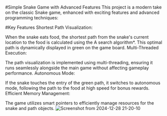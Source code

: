 #Simple Snake Game with Advanced Features
This project is a modern take on the classic Snake game, enhanced with exciting features and advanced programming techniques:

#Key Features
Shortest Path Visualization:

When the snake eats food, the shortest path from the snake's current location to the food is calculated using the A search algorithm*.
This optimal path is dynamically displayed in green on the game board.
Multi-Threaded Execution:

The path visualization is implemented using multi-threading, ensuring it runs seamlessly alongside the main game without affecting gameplay performance.
Autonomous Mode:

If the snake touches the entry of the green path, it switches to autonomous mode, following the path to the food at high speed for bonus rewards.
Efficient Memory Management:

The game utilizes smart pointers to efficiently manage resources for the snake and path objects.
![Screenshot from 2024-12-28 21-20-10](https://github.com/user-attachments/assets/9e2a3aff-8c16-4777-8f1d-0c5b33282143)
